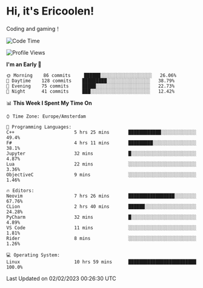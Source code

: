 # Hi, it's Ericoolen!
Coding and gaming！

<!--START_SECTION:waka-->
![Code Time](http://img.shields.io/badge/Code%20Time-659%20hrs%2048%20mins-blue)

![Profile Views](http://img.shields.io/badge/Profile%20Views-17-blue)

**I'm an Early 🐤** 

```text
🌞 Morning    86 commits     ██████░░░░░░░░░░░░░░░░░░░   26.06% 
🌆 Daytime    128 commits    █████████░░░░░░░░░░░░░░░░   38.79% 
🌃 Evening    75 commits     █████░░░░░░░░░░░░░░░░░░░░   22.73% 
🌙 Night      41 commits     ███░░░░░░░░░░░░░░░░░░░░░░   12.42%

```


📊 **This Week I Spent My Time On** 

```text
⌚︎ Time Zone: Europe/Amsterdam

💬 Programming Languages: 
C++                      5 hrs 25 mins       ████████████░░░░░░░░░░░░░   49.4% 
F#                       4 hrs 11 mins       █████████░░░░░░░░░░░░░░░░   38.1% 
Jupyter                  32 mins             █░░░░░░░░░░░░░░░░░░░░░░░░   4.87% 
Lua                      22 mins             ░░░░░░░░░░░░░░░░░░░░░░░░░   3.36% 
ObjectiveC               9 mins              ░░░░░░░░░░░░░░░░░░░░░░░░░   1.46%

🔥 Editors: 
Neovim                   7 hrs 26 mins       █████████████████░░░░░░░░   67.76% 
CLion                    2 hrs 40 mins       ██████░░░░░░░░░░░░░░░░░░░   24.28% 
PyCharm                  32 mins             █░░░░░░░░░░░░░░░░░░░░░░░░   4.89% 
VS Code                  11 mins             ░░░░░░░░░░░░░░░░░░░░░░░░░   1.81% 
Rider                    8 mins              ░░░░░░░░░░░░░░░░░░░░░░░░░   1.26%

💻 Operating System: 
Linux                    10 hrs 59 mins      █████████████████████████   100.0%

```


 Last Updated on 02/02/2023 00:26:30 UTC
<!--END_SECTION:waka-->

